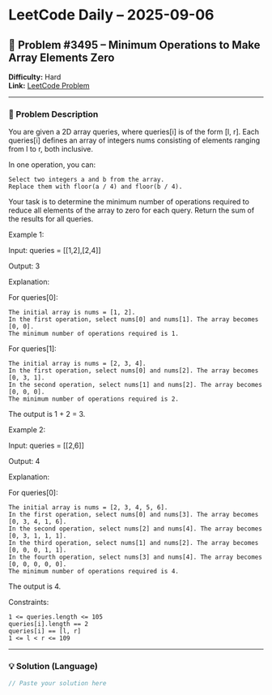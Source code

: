 # LeetCode Daily – 2025-09-06

## 🧠 Problem #3495 – **Minimum Operations to Make Array Elements Zero**
**Difficulty:** Hard  
**Link:** [LeetCode Problem](https://leetcode.com/problems/minimum-operations-to-make-array-elements-zero)

---

### 📝 Problem Description

You are given a 2D array queries, where queries[i] is of the form [l, r]. Each queries[i] defines an array of integers nums consisting of elements ranging from l to r, both inclusive.

In one operation, you can:


	Select two integers a and b from the array.
	Replace them with floor(a / 4) and floor(b / 4).


Your task is to determine the minimum number of operations required to reduce all elements of the array to zero for each query. Return the sum of the results for all queries.

 
Example 1:


Input: queries = [[1,2],[2,4]]

Output: 3

Explanation:

For queries[0]:


	The initial array is nums = [1, 2].
	In the first operation, select nums[0] and nums[1]. The array becomes [0, 0].
	The minimum number of operations required is 1.


For queries[1]:


	The initial array is nums = [2, 3, 4].
	In the first operation, select nums[0] and nums[2]. The array becomes [0, 3, 1].
	In the second operation, select nums[1] and nums[2]. The array becomes [0, 0, 0].
	The minimum number of operations required is 2.


The output is 1 + 2 = 3.


Example 2:


Input: queries = [[2,6]]

Output: 4

Explanation:

For queries[0]:


	The initial array is nums = [2, 3, 4, 5, 6].
	In the first operation, select nums[0] and nums[3]. The array becomes [0, 3, 4, 1, 6].
	In the second operation, select nums[2] and nums[4]. The array becomes [0, 3, 1, 1, 1].
	In the third operation, select nums[1] and nums[2]. The array becomes [0, 0, 0, 1, 1].
	In the fourth operation, select nums[3] and nums[4]. The array becomes [0, 0, 0, 0, 0].
	The minimum number of operations required is 4.


The output is 4.


 
Constraints:


	1 <= queries.length <= 105
	queries[i].length == 2
	queries[i] == [l, r]
	1 <= l < r <= 109

---

### 💡 Solution (Language)

```cpp
// Paste your solution here
